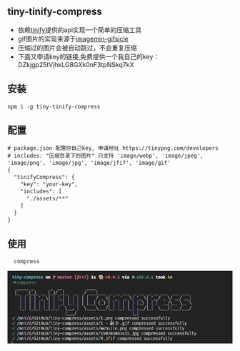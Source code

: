 ## tiny-tinify-compress
- 依赖[tinify](https://tinypng.com/)提供的api实现一个简单的压缩工具
- gif图片的实现来源于[imagemin-gifsicle](https://github.com/imagemin/imagemin-gifsicle)
- 压缩过的图片会被自动跳过，不会重复压缩
- 下面又申请key的链接,免费提供一个我自己的key：DZkjgp25tVjhkLG8GXk0nF3tpNSkq7kX

## 安装
```shell
npm i -g tiny-tinify-compress
```

## 配置
```shell
# package.json 配置你自己key, 申请地址 https://tinypng.com/developers
# includes: "压缩目录下的图片" 只支持 'image/webp', 'image/jpeg', 'image/png', 'image/jpg', 'image/jfif', 'image/gif'
{
  "tinifyCompress": {
    "key": "your-key",
    "includes": [
      "./assets/**"
    ]
  }
}
```

## 使用
```shell
  compress
```
<img src="./assets/kv.jpg" />

